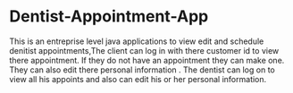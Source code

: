 # Dentist-Appointment-App
This is an entreprise level java applications to view edit and schedule denitist appointments,The client can log in with there customer id to view there appointment. If they do not have an appointment they can make one. They can also edit there personal information . The dentist can log on to view all his appoints and also can edit his or her personal information.
